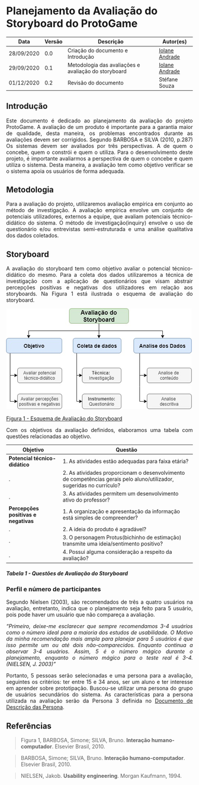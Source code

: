 # Planejamento da Avaliação do Storyboard do ProtoGame


Data | Versão | Descrição | Autor(es)
 --- | ------ | --------- | ------
28/09/2020 | 0.0 | Criação do documento e Introdução |[Iolane Andrade](https://github.com/IolaneAndrade)
29/09/2020 | 0.1 | Metodologia das avaliações e avaliação do storyboard | [Iolane Andrade](https://github.com/IolaneAndrade)
01/12/2020 | 0.2 | Revisão do documento | Stéfane Souza


## Introdução

<p align="justify">Este documento é dedicado ao planejamento da avaliação do projeto ProtoGame. A avaliação de um produto é importante para  a garantia maior de qualidade, desta maneira, os problemas encontrados durante as avaliações devem ser corrigidos. Segundo BARBOSA e SILVA (2010, p.287) Os sistemas devem ser avaliados por três perspectivas. A de quem o concebe, quem o constrói e quem o utiliza. Para o desenvolvimento deste projeto, é importante avaliarmos a perspectiva de quem o concebe e quem utiliza o sistema. Desta maneira, a avaliação tem como objetivo verificar se o sistema apoia os usuários de forma adequada. </p>

## Metodologia

<p align="justify">Para a avaliação do projeto, utilizaremos avaliação empírica em conjunto ao método de investigação. A avaliação empírica envolve um conjunto de potenciais utilizadores, externos a equipe, que avaliam  potenciais técnico-didático do sistema. O método de investigação(inquiry) envolve  o uso de questionário e/ou entrevistas semi-estruturada e uma análise qualitativa dos dados coletados.</p>

## Storyboard

<p align="justify">A avaliação do storyboard tem como objetivo avaliar o potencial técnico-didático do mesmo. Para a coleta dos dados utilizaremos a técnica de investigação com a aplicação de questionários que visam abstrair percepções positivas e negativas dos utilizadores em relação aos storyboards. Na Figura 1 está ilustrada o esquema de avaliação do storyboard.</p>

![metodologia da avaliação](./img/Avaliacao-storyboard.jpg)

[Figura 1 - Esquema de Avaliação do Storyboard](./img/Avaliacao-storyboard.jpg)

<p align="justify">Com os objetivos da avaliação definidos, elaboramos uma tabela com questões relacionadas ao objetivo.</p>


Objetivo | Questão
------- | -------
**Potencial técnico-didático** | 1. As atividades estão adequadas para faixa etária?
   .                           | 2. As atividades proporcionam o desenvolvimento de competências gerais pelo aluno/utilizador, sugeridas no currículo?
   .                           | 3. As atividades permitem um desenvolvimento ativo do professor?
**Percepções positivas e negativas** | 1. A organização e apresentação da informação está simples de compreender?
  .                                  | 2. A ideia do produto é agradável?
  .                                  | 3. O personagem Protus(bichinho de estimação) transmite uma ideia/sentimento positivo?
  .                                  | 4. Possui alguma consideração a respeito da avaliação?

##### Tabela 1 - Questões de Avaliação do Storyboard

### Perfil e número de participantes

<p align="justify">Segundo Nielsen (2003), são recomendados de três a quatro usuários na avaliação, entretanto, indica que o planejamento seja feito para 5 usuário, pois pode haver um usuário que não compareça a avaliação.</p>

<p align="justify"><cite>“Primeiro, deixe-me esclarecer que sempre recomendamos 3-4 usuários como o número ideal para a maioria dos estudos de usabilidade. O Motivo da minha recomendação mais ampla para planejar para 5 usuários é que isso permite um ou até dois não-comparecidos. Enquanto continua a observar 3-4 usuários. Assim, 5 é o número mágico durante o planejamento, enquanto o número mágico para o teste real é 3-4. (NIELSEN, J. 2003)” </cite></p>

<p align="justify">Portanto, 5 pessoas serão selecionadas e uma persona para a avaliação, seguintes os critérios: ter entre 15 e 34 anos, ser um aluno e ter interesse em aprender sobre prototipação.
Buscou-se utilizar uma persona do grupo de usuários secundários do sistema. As características para a persona utilizada na avaliação serão da Persona 3 definida no  <a href= https://design-de-jogos.github.io/2020.1-Prototyping/Persona/>Documento de Descrição das Persona</a>. </p>


## Referências

> Figura 1, BARBOSA, Simone; SILVA, Bruno. **Interação humano-computador**. Elsevier Brasil, 2010.

>BARBOSA, Simone; SILVA, Bruno. **Interação humano-computador**. Elsevier Brasil, 2010.

>NIELSEN, Jakob. **Usability engineering**. Morgan Kaufmann, 1994.
